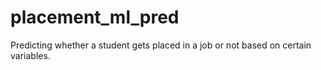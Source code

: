 # placement_ml_pred
Predicting whether a student gets placed in a job or not based on certain variables. 
